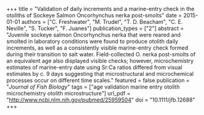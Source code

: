 +++
title = "Validation of daily increments and a marine-entry check in the otoliths of Sockeye Salmon Oncorhynchus nerka post-smolts"
date = 2015-01-01
authors = ["C. Freshwater", "M. Trudel", "T. D. Beacham", "C. E. Neville", "S. Tucker", "F. Juanes"]
publication_types = ["2"]
abstract = "Juvenile sockeye salmon Oncorhynchus nerka that were reared and smolted in laboratory conditions were found to produce otolith daily increments, as well as a consistently visible marine-entry check formed during their transition to salt water. Field-collected O. nerka post-smolts of an equivalent age also displayed visible checks; however, microchemistry estimates of marine-entry date using Sr:Ca ratios differed from visual estimates by c. 9 days suggesting that microstructural and microchemical processes occur on different time scales."
featured = false
publication = "*Journal of Fish Biology*"
tags = ["age validation marine entry otolith microchemistry otolith microstructure"]
url_pdf = "http://www.ncbi.nlm.nih.gov/pubmed/25959504"
doi = "10.1111/jfb.12688"
+++

